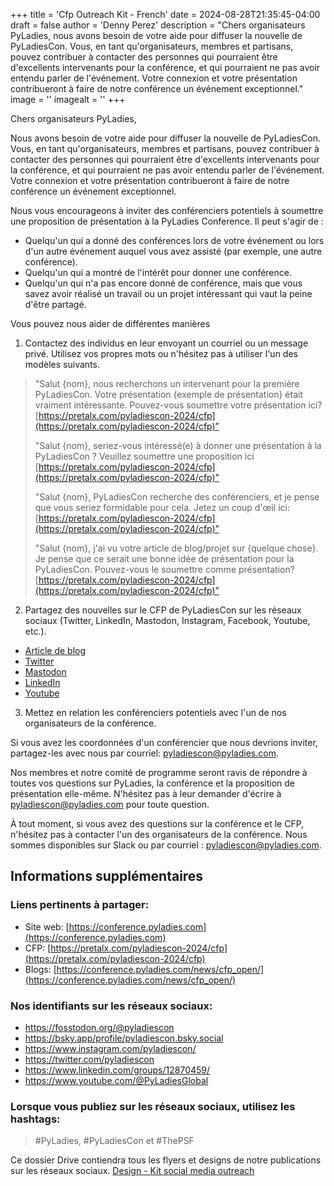 +++
title = 'Cfp Outreach Kit - French'
date = 2024-08-28T21:35:45-04:00
draft = false
author = 'Denny Perez'
description = "Chers organisateurs PyLadies, nous avons besoin de votre aide pour diffuser la nouvelle de PyLadiesCon. Vous, en tant qu'organisateurs, membres et partisans, pouvez contribuer à contacter des personnes qui pourraient être d'excellents intervenants pour la conférence, et qui pourraient ne pas avoir entendu parler de l'événement. Votre connexion et votre présentation contribueront à faire de notre conférence un événement exceptionnel."
image = ''
imagealt = ''
+++

Chers organisateurs PyLadies,

Nous avons besoin de votre aide pour diffuser la nouvelle de PyLadiesCon. Vous,
en tant qu'organisateurs, membres et partisans, pouvez contribuer à contacter
des personnes qui pourraient être d'excellents intervenants pour la conférence,
et qui pourraient ne pas avoir entendu parler de l'événement. Votre connexion
et votre présentation contribueront à faire de notre conférence un événement
exceptionnel.

Nous vous encourageons à inviter des conférenciers potentiels à soumettre une
proposition de présentation à la PyLadies Conference. Il peut s'agir de :

- Quelqu'un qui a donné des conférences lors de votre événement ou lors d'un
  autre événement auquel vous avez assisté (par exemple, une autre conférence).
- Quelqu'un qui a montré de l'intérêt pour donner une conférence.
- Quelqu'un qui n'a pas encore donné de conférence, mais que vous savez avoir
  réalisé un travail ou un projet intéressant qui vaut la peine d'être partagé.

Vous pouvez nous aider de différentes manières

1. Contactez des individus en leur envoyant un courriel ou un message privé.
   Utilisez vos propres mots ou n'hésitez pas à utiliser l'un des modèles
   suivants.

> "Salut {nom}, nous recherchons un intervenant pour la première PyLadiesCon.
> Votre présentation {exemple de présentation} était vraiment intéressante.
> Pouvez-vous soumettre votre présentation ici?
> [https://pretalx.com/pyladiescon-2024/cfp](https://pretalx.com/pyladiescon-2024/cfp)”
>
> "Salut {nom}, seriez-vous intéressé(e) à donner une présentation à la
> PyLadiesCon ? Veuillez soumettre une proposition ici
> [https://pretalx.com/pyladiescon-2024/cfp](https://pretalx.com/pyladiescon-2024/cfp)”
>
> "Salut {nom}, PyLadiesCon recherche des conférenciers, et je pense que vous
> seriez formidable pour cela. Jetez un coup d'œil ici:
> [https://pretalx.com/pyladiescon-2024/cfp](https://pretalx.com/pyladiescon-2024/cfp)”
>
> "Salut {nom}, j'ai vu votre article de blog/projet sur {quelque chose}. Je
> pense que ce serait une bonne idée de présentation pour la PyLadiesCon.
> Pouvez-vous le soumettre comme présentation?
> [https://pretalx.com/pyladiescon-2024/cfp](https://pretalx.com/pyladiescon-2024/cfp)”

2. Partagez des nouvelles sur le CFP de PyLadiesCon sur les réseaux sociaux
   (Twitter, LinkedIn, Mastodon, Instagram, Facebook, Youtube, etc.).

- [Article de blog](https://conference.pyladies.com/news/cfp_open/)
- [Twitter](https://x.com/pyladiescon/status/1824179923713659336)
- [Mastodon](https://fosstodon.org/@pyladiescon/112967895199872463)
- [LinkedIn](https://www.linkedin.com/posts/pyladiescon_pyladiescon-python-pyladies-activity-7229947209079795712-egx8?utm_source=share&utm_medium=member_desktop)
- [Youtube](https://www.youtube.com/@PyLadiesGlobal)

3. Mettez en relation les conférenciers potentiels avec l'un de nos
   organisateurs de la conférence.

Si vous avez les coordonnées d'un conférencier que nous devrions inviter,
partagez-les avec nous par courriel: [pyladiescon@pyladies.com](mailto:pyladiescon@pyladies.com).

Nos membres et notre comité de programme seront ravis de répondre à toutes vos
questions sur PyLadies, la conférence et la proposition de présentation
elle-même. N'hésitez pas à leur demander d'écrire à
[pyladiescon@pyladies.com](mailto:pyladiescon@pyladies.com) pour toute
question.

À tout moment, si vous avez des questions sur la conférence et le CFP,
n'hésitez pas à contacter l'un des organisateurs de la conférence. Nous sommes
disponibles sur Slack ou par courriel :
[pyladiescon@pyladies.com](mailto:pyladiescon@pyladies.com).

## Informations supplémentaires

### Liens pertinents à partager:

* Site web: [https://conference.pyladies.com](https://conference.pyladies.com)
* CFP: [https://pretalx.com/pyladiescon-2024/cfp](https://pretalx.com/pyladiescon-2024/cfp)
* Blogs: [https://conference.pyladies.com/news/cfp_open/](https://conference.pyladies.com/news/cfp_open/)

### Nos identifiants sur les réseaux sociaux:

- https://fosstodon.org/@pyladiescon
- https://bsky.app/profile/pyladiescon.bsky.social
- https://www.instagram.com/pyladiescon/
- https://twitter.com/pyladiescon
- https://www.linkedin.com/groups/12870459/
- https://www.youtube.com/@PyLadiesGlobal

### Lorsque vous publiez sur les réseaux sociaux, utilisez les hashtags:

> \#PyLadies, \#PyLadiesCon et \#ThePSF

Ce dossier Drive contiendra tous les flyers et designs de notre
publications sur les réseaux sociaux. [Design - Kit social media
outreach](https://drive.google.com/drive/folders/1z6mkV1lp4pdxej3c3btlpwBaVLIwALPU?usp=sharing)

